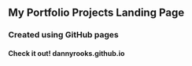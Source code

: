 ## My Portfolio Projects Landing Page

### Created using GitHub pages

#### Check it out! dannyrooks.github.io 






